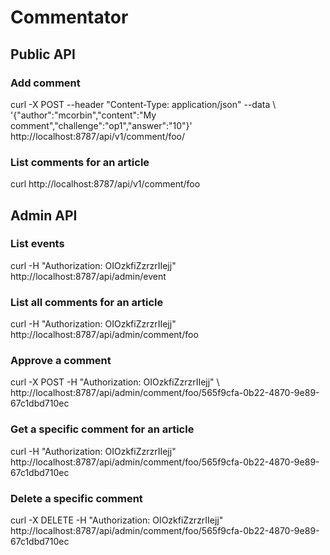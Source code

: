 # Commentator

## Public API

### Add comment

curl -X POST --header "Content-Type: application/json" --data \ '{"author":"mcorbin","content":"My comment","challenge":"op1","answer":"10"}' \
http://localhost:8787/api/v1/comment/foo/

### List comments for an article

curl http://localhost:8787/api/v1/comment/foo

## Admin API

### List events

curl -H "Authorization: OIOzkfiZzrzrIIejj" \
http://localhost:8787/api/admin/event

### List all comments for an article

curl -H "Authorization: OIOzkfiZzrzrIIejj" http://localhost:8787/api/admin/comment/foo

### Approve a comment

curl -X POST -H "Authorization: OIOzkfiZzrzrIIejj" \ http://localhost:8787/api/admin/comment/foo/565f9cfa-0b22-4870-9e89-67c1dbd710ec

### Get a specific comment for an article

curl -H "Authorization: OIOzkfiZzrzrIIejj" \
http://localhost:8787/api/admin/comment/foo/565f9cfa-0b22-4870-9e89-67c1dbd710ec

### Delete a specific comment

curl -X DELETE -H "Authorization: OIOzkfiZzrzrIIejj" \
http://localhost:8787/api/admin/comment/foo/565f9cfa-0b22-4870-9e89-67c1dbd710ec



